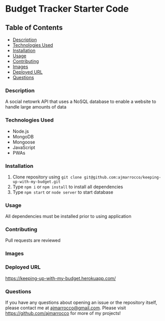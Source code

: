 # Budget Tracker Starter Code

## Table of Contents
* [Description](#description)
* [Technologies Used](#technologies-used)
* [Installation](#installation)
* [Usage](#usage)
* [Contributing](#contributing)
* [Images](#images)
* [Deployed URL](#deployed-url)
* [Questions](#questions)

### Description
A social netowrk API that uses a NoSQL database to enable a website to handle large amounts of data

### Technologies Used
* Node.js
* MongoDB
* Mongoose
* JavaScript
* PWAs

### Installation
1. Clone repository using `git clone git@github.com:ajmarrocco/keeping-up-with-my-budget.git`
2. Type `npm i` or `npm install` to install all dependencies
3. Type `npm start` or `node server` to start database

### Usage 
All dependencies must be installed prior to using application

### Contributing 
Pull requests are reviewed

### Images

### Deployed URL
https://keeping-up-with-my-budget.herokuapp.com/

### Questions
If you have any questions about opening an issue or the repository itself, please contact me at ajmarrocco@gmail.com. Please visit https://github.com/ajmarrocco for more of my projects!